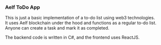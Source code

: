 ### Aelf ToDo App
This is just a basic implementation of a to-do list using web3 technologies.
It uses Aelf blockchain under the hood and functions as a regular to-do list. Anyone can create a task and mark it as completed.

The backend code is written in C#, and the frontend uses ReactJS.
